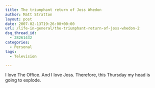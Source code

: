 ```yaml
---
title: The triumphant return of Joss Whedon
author: Matt Stratton
layout: post
date: 2007-02-13T19:26:00+00:00
url: /life-in-general/the-triumphant-return-of-joss-whedon-2
dsq_thread_id:
  - 28261432
categories:
  - Personal
tags:
  - Television

---
```


  
I love The Office. And I love Joss. Therefore, this Thursday my head is going to explode.